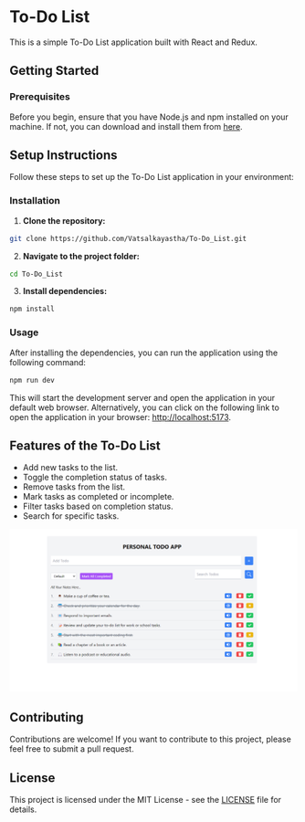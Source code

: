 # To-Do List

This is a simple To-Do List application built with React and Redux.

## Getting Started

### Prerequisites

Before you begin, ensure that you have Node.js and npm installed on your machine. If not, you can download and install them from [here](https://nodejs.org/).

## Setup Instructions

Follow these steps to set up the To-Do List application in your environment:

### Installation

1. **Clone the repository:**
   
```bash
git clone https://github.com/Vatsalkayastha/To-Do_List.git
```

2. **Navigate to the project folder:**

```bash
cd To-Do_List
```

3. **Install dependencies:**

```bash
npm install
```


### Usage

After installing the dependencies, you can run the application using the following command:
```bash
npm run dev
```

This will start the development server and open the application in your default web browser. Alternatively, you can click on the following link to open the application in your browser: [http://localhost:5173](http://localhost:5173).

## Features of the To-Do List

- Add new tasks to the list.
- Toggle the completion status of tasks.
- Remove tasks from the list.
- Mark tasks as completed or incomplete.
- Filter tasks based on completion status.
- Search for specific tasks.

![todo-list-react-redux](/src/assets/github-cover.png)

## Contributing

Contributions are welcome! If you want to contribute to this project, please feel free to submit a pull request.

## License

This project is licensed under the MIT License - see the [LICENSE](LICENSE) file for details.


